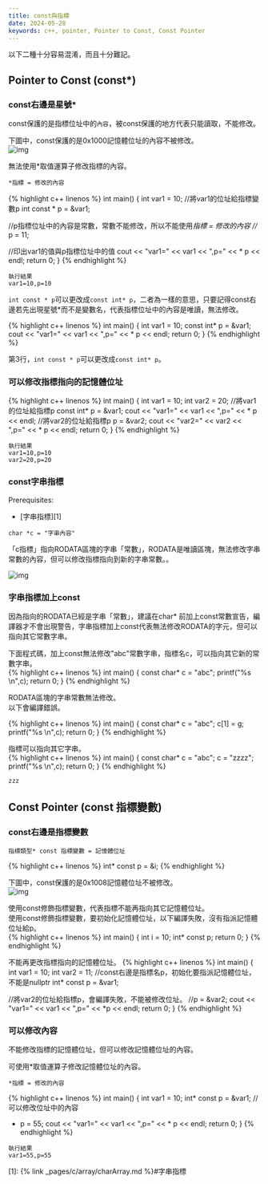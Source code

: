 ```yaml
---
title: const與指標
date: 2024-05-28
keywords: c++, pointer, Pointer to Const, Const Pointer
---
```

以下二種十分容易混淆，而且十分難記。

## Pointer to Const (const\*)
### const右邊是星號\*
const保護的是指標位址中的`內容`，被const保護的地方代表只能讀取，不能修改。<br>

下圖中，const保護的是0x1000記憶體位址的<span class="markline">內容</span>不被修改。<br>
![img]({{site.imgurl}}/c++/const_p1.png)<br>

無法使用\*取值運算子修改指標的內容。<br>
```
*指標 = 修改的內容
```
{% highlight c++ linenos %}
int main() {
  int var1 = 10;
  //將var1的位址給指標變數p
  int const * p = &var1;

  //p指標位址中的內容是常數，常數不能修改，所以不能使用*指標 = 修改的內容
  //* p = 11;
  
  //印出var1的值與p指標位址中的值
  cout << "var1=" << var1 << ",p=" << * p << endl;
  return 0;
}
{% endhighlight %}
```
執行結果
var1=10,p=10
```

`int const * p`可以更改成`const int* p`，二者為一樣的意思，只要記得const右邊若先出現星號\*而不是變數名，代表指標位址中的內容是唯讀，無法修改。

{% highlight c++ linenos %}
int main() {
  int var1 = 10;
  const int* p = &var1;
  cout << "var1=" << var1 << ",p=" << * p << endl;
  return 0;
}
{% endhighlight %}

第3行，`int const * p`可以更改成`const int* p`。

### 可以修改指標指向的記憶體位址
{% highlight c++ linenos %}
int main() {
  int var1 = 10;
  int var2 = 20;
  //將var1的位址給指標p
  const int* p = &var1;
  cout << "var1=" << var1 << ",p=" << * p << endl;
  //將var2的位址給指標p
  p = &var2;
  cout << "var2=" << var2 << ",p=" << * p << endl;
  return 0;
}
{% endhighlight %}
```
執行結果
var1=10,p=10
var2=20,p=20
```

### const字串指標
Prerequisites:

- [字串指標][1]

```
char *c = "字串內容"
```
「c指標」指向RODATA區塊的字串「常數」，RODATA是唯讀區塊，無法修改字串常數的內容，但可以修改指標指向到新的字串常數。。<br>

![img]({{site.imgurl}}/c++/arr/char_arr4.png)<br>

### 字串指標加上const
因為指向的RODATA已經是字串「常數」，建議在char* 前加上const常數宣告，編譯器才不會出現警告，字串指標加上const代表無法修改RODATA的字元，但可以指向其它常數字串。<br>

下面程式碼，加上const無法修改\"abc\"常數字串，指標名c，可以指向其它新的常數字串。<br>
{% highlight c++ linenos %}
int main() {
  const char* c = "abc";
  printf("%s \n",c);
  return 0;
}
{% endhighlight %}

RODATA區塊的字串常數無法修改。<br>
以下會編譯錯誤。<br>

{% highlight c++ linenos %}
int main() {
  const char* c = "abc";
  c[1] = g;
  printf("%s \n",c);
  return 0;
}
{% endhighlight %}

指標可以指向其它字串。<br>
{% highlight c++ linenos %}
int main() {
  const char* c = "abc";
  c = "zzzz";
  printf("%s \n",c);
  return 0;
}
{% endhighlight %}
```
zzz
```

## Const Pointer (const 指標變數)
### const右邊是指標變數
```
指標類型* const 指標變數 = 記憶體位址
```
{% highlight c++ linenos %}
int* const p = &i;
{% endhighlight %}

下圖中，const保護的是0x1008記憶體<span class="markline">位址</span>不被修改。<br>
![img]({{site.imgurl}}/c++/const_p2.png)<br>

使用const修飾指標變數，代表指標不能再指向其它記憶體位址。<br>
使用const修飾指標變數，要初始化記憶體位址，以下編譯失敗，沒有指派記憶體位址給p。<br>
{% highlight c++ linenos %}
int main() {
  int i = 10;
  int* const p;
  return 0;
}
{% endhighlight %}

不能再更改指標指向的記憶體位址。
{% highlight c++ linenos %}
int main() {
  int var1 = 10;
  int var2 = 11;
  //const右邊是指標名p，初始化要指派記憶體位址，不能是nullptr
  int* const p = &var1;

  //將var2的位址給指標p，會編譯失敗，不能被修改位址。
  //p = &var2;
  cout << "var1=" << var1 << ",p=" << *p << endl;
  return 0;
}
{% endhighlight %}

### 可以修改內容
不能修改指標的記憶體位址，但可以修改記憶體位址的內容。<br>

可使用\*取值運算子修改記憶體位址的內容。
```
*指標 = 修改的內容
```

{% highlight c++ linenos %}
int main() {
  int var1 = 10;
  int* const p = &var1;
  // 可以修改位址中的內容
  * p = 55;
  cout << "var1=" << var1 << ",p=" << * p << endl;
  return 0;
}
{% endhighlight %}
```
執行結果
var1=55,p=55
```

[1]: {% link _pages/c/array/charArray.md %}#字串指標